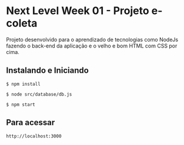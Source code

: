 # Next Level Week 01 - Projeto e-coleta
Projeto desenvolvido para o aprendizado de tecnologias como NodeJs fazendo o back-end da aplicação e o velho e bom HTML com CSS por cima.


## Instalando e Iniciando
`$ npm install`

`$ node src/database/db.js`

`$ npm start`

## Para acessar

`http://localhost:3000`
